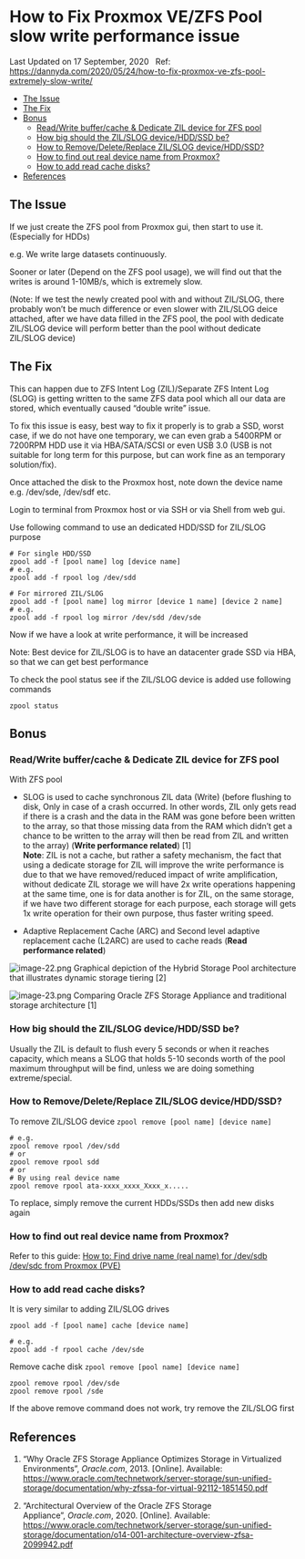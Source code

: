 # How to Fix Proxmox VE/ZFS Pool slow write performance issue

Last Updated on 17 September, 2020  
Ref: https://dannyda.com/2020/05/24/how-to-fix-proxmox-ve-zfs-pool-extremely-slow-write/

<!-- toc -->

- [The Issue](#The-Issue)
- [The Fix](#The-Fix)
- [Bonus](#Bonus)
  * [Read/Write buffer/cache & Dedicate ZIL device for ZFS pool](#ReadWrite-buffercache--Dedicate-ZIL-device-for-ZFS-pool)
  * [How big should the ZIL/SLOG device/HDD/SSD be?](#How-big-should-the-ZILSLOG-deviceHDDSSD-be)
  * [How to Remove/Delete/Replace ZIL/SLOG device/HDD/SSD?](#How-to-RemoveDeleteReplace-ZILSLOG-deviceHDDSSD)
  * [How to find out real device name from Proxmox?](#How-to-find-out-real-device-name-from-Proxmox)
  * [How to add read cache disks?](#How-to-add-read-cache-disks)
- [References](#References)

<!-- tocstop -->

## The Issue

If we just create the ZFS pool from Proxmox gui, then start to use it. (Especially for HDDs)

e.g. We write large datasets continuously.

Sooner or later (Depend on the ZFS pool usage), we will find out that the writes is around 1-10MB/s, which is extremely slow.

(Note: If we test the newly created pool with and without ZIL/SLOG, there probably won’t be much difference or even slower with ZIL/SLOG deice attached, after we have data filled in the ZFS pool, the pool with dedicate ZIL/SLOG device will perform better than the pool without dedicate ZIL/SLOG device)

## The Fix

This can happen due to ZFS Intent Log (ZIL)/Separate ZFS Intent Log (SLOG) is getting written to the same ZFS data pool which all our data are stored, which eventually caused “double write” issue.

To fix this issue is easy, best way to fix it properly is to grab a SSD, worst case, if we do not have one temporary, we can even grab a 5400RPM or 7200RPM HDD use it via HBA/SATA/SCSI or even USB 3.0 (USB is not suitable for long term for this purpose, but can work fine as an temporary solution/fix).

Once attached the disk to the Proxmox host, note down the device name e.g. /dev/sde, /dev/sdf etc.

Login to terminal from Proxmox host or via SSH or via Shell from web gui.

Use following command to use an dedicated HDD/SSD for ZIL/SLOG purpose

```shell
# For single HDD/SSD
zpool add -f [pool name] log [device name]
# e.g.
zpool add -f rpool log /dev/sdd
 
# For mirrored ZIL/SLOG
zpool add -f [pool name] log mirror [device 1 name] [device 2 name]
# e.g.
zpool add -f rpool log mirror /dev/sdd /dev/sde
```

Now if we have a look at write performance, it will be increased

Note: Best device for ZIL/SLOG is to have an datacenter grade SSD via HBA, so that we can get best performance

To check the pool status see if the ZIL/SLOG device is added use following commands

```shell
zpool status
```

## Bonus

### Read/Write buffer/cache & Dedicate ZIL device for ZFS pool

With ZFS pool

*   SLOG is used to cache synchronous ZIL data (Write) (before flushing to disk, Only in case of a crash occurred. In other words, ZIL only gets read if there is a crash and the data in the RAM was gone before been written to the array, so that those missing data from the RAM which didn’t get a chance to be written to the array will then be read from ZIL and written to the array) (**Write performance related**) [1]  
    **Note**: ZIL is not a cache, but rather a safety mechanism, the fact that using a dedicate storage for ZIL will improve the write performance is due to that we have removed/reduced impact of write amplification, without dedicate ZIL storage we will have 2x write operations happening at the same time, one is for data another is for ZIL, on the same storage, if we have two different storage for each purpose, each storage will gets 1x write operation for their own purpose, thus faster writing speed.

*   Adaptive Replacement Cache (ARC) and Second level adaptive replacement cache (L2ARC) are used to cache reads (**Read performance related**)

![image-22.png](:storage/66c548aa-f1f7-4d7b-97dc-c926b3fe2fb0/ef2aa216.png)
Graphical depiction of the Hybrid Storage Pool architecture that illustrates dynamic storage tiering [2]

![image-23.png](:storage/66c548aa-f1f7-4d7b-97dc-c926b3fe2fb0/a6720b26.png)
Comparing Oracle ZFS Storage Appliance and traditional storage architecture [1]

### How big should the ZIL/SLOG device/HDD/SSD be?

Usually the ZIL is default to flush every 5 seconds or when it reaches capacity, which means a SLOG that holds 5-10 seconds worth of the pool maximum throughput will be find, unless we are doing something extreme/special.

### How to Remove/Delete/Replace ZIL/SLOG device/HDD/SSD?

To remove ZIL/SLOG device
`zpool remove [pool name] [device name]`

```shell
# e.g.
zpool remove rpool /dev/sdd
# or
zpool remove rpool sdd
# or
# By using real device name
zpool remove rpool ata-xxxx_xxxx_Xxxx_x.....
```
To replace, simply remove the current HDDs/SSDs then add new disks again

### How to find out real device name from Proxmox?

Refer to this guide: [How to: Find drive name (real name) for /dev/sdb /dev/sdc from Proxmox (PVE)](https://dannyda.com/2020/05/21/how-to-find-drive-name-real-name-for-dev-sdb-dev-sdc-from-proxmox-pve)

### How to add read cache disks?

It is very similar to adding ZIL/SLOG drives

`zpool add -f [pool name] cache [device name]`
```shell
# e.g.
zpool add -f rpool cache /dev/sde
``` 
Remove cache disk
`zpool remove [pool name] [device name]`
```shell
zpool remove rpool /dev/sde
zpool remove rpool /sde
```
If the above remove command does not work, try remove the ZIL/SLOG first

## References

1. “Why Oracle ZFS Storage Appliance Optimizes Storage in Virtualized Environments”, _Oracle.com_, 2013\. \[Online\]. Available: https://www.oracle.com/technetwork/server-storage/sun-unified-storage/documentation/why-zfssa-for-virtual-92112-1851450.pdf

2. “Architectural Overview of the Oracle ZFS Storage Appliance”, _Oracle.com_, 2020\. \[Online\]. Available: https://www.oracle.com/technetwork/server-storage/sun-unified-storage/documentation/o14-001-architecture-overview-zfsa-2099942.pdf